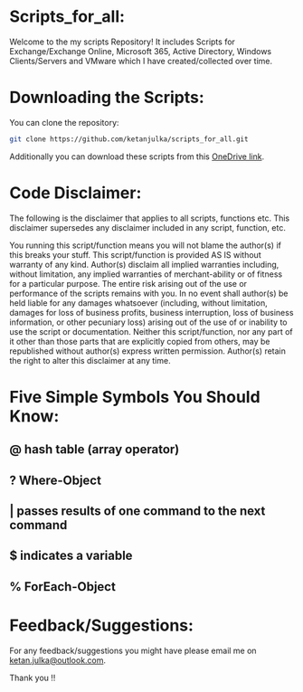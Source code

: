 # Scripts_for_all:
Welcome to the my scripts Repository! It includes Scripts for Exchange/Exchange Online, Microsoft 365, Active Directory, Windows Clients/Servers and VMware which I have created/collected over time.


# Downloading the Scripts:

You can clone the repository:

```sh
git clone https://github.com/ketanjulka/scripts_for_all.git
```
Additionally you can download these scripts from this [OneDrive link].

[OneDrive link]: https://exchangexperts-my.sharepoint.com/:f:/g/personal/ketan_j_exchangexperts_onmicrosoft_com/EnNcrviP-9RKlLEmVRPZRN4BlOXuwxhZCiN1F0T2m1H6uw?e=z7NR3h


# Code Disclaimer:

The following is the disclaimer that applies to all scripts, functions etc. This disclaimer supersedes any disclaimer included in any script, function, etc.

You running this script/function means you will not blame the author(s) if this breaks your stuff. This script/function is provided AS IS without warranty of any kind. Author(s) disclaim all implied warranties including, without limitation, any implied warranties of merchant-ability or of fitness for a particular purpose. The entire risk arising out of the use or performance of the scripts remains with you. In no event shall author(s) be held liable for any damages whatsoever (including, without limitation, damages for loss of business profits, business interruption, loss of business information, or other pecuniary loss) arising out of the use of or inability to use the script or documentation. Neither this script/function, nor any part of it other than those parts that are explicitly copied from others, may be republished without author(s) express written permission. Author(s) retain the right to alter this disclaimer at any time.

# Five Simple Symbols You Should Know:

<h2>@ hash table (array operator)</h2>
<h2>? Where-Object</h2>
<h2>| passes results of one command to the next command</h2>
<h2>$ indicates a variable</h2>
<h2>% ForEach-Object</h2>

# Feedback/Suggestions:

For any feedback/suggestions you might have please email me on [ketan.julka@outlook.com][conduct-email].

Thank you !!

[conduct-email]: mailto:ketan.julka@outlook.com
